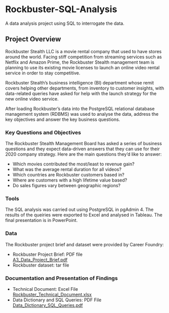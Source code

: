 # Rockbuster-SQL-Analysis
A data analysis project using SQL to interrogate the data.

## Project Overview
Rockbuster Stealth LLC is a movie rental company that used to have stores around the world. Facing stiff competition from streaming services such as Netflix and Amazon Prime, the Rockbuster Stealth management team is planning to use its existing movie licenses to launch an online video rental service in order to stay competitive.

Rockbuster Stealth’s business intelligence (BI) department whose remit covers helping other departments, from inventory to customer insights, with data-related queries have asked for help with the launch strategy for the new online video service.

After loading Rockbuster’s data into the PostgreSQL relational database management system (RDBMS) was used to analyse the data, address the key objectives and answer the key business questions.

### Key Questions and Objectives
The Rockbuster Stealth Management Board has asked a series of business questions and they expect data-driven answers that they can use for their 2020 company strategy. Here are the main questions they’d like to answer:
* Which movies contributed the most/least to revenue gain?
* What was the average rental duration for all videos?
* Which countries are Rockbuster customers based in?
* Where are customers with a high lifetime value based?
* Do sales figures vary between geographic regions?

### Tools
The SQL analysis was carried out using PostgreSQL in pgAdmin 4.
The results of the queiries were exported to Excel and analysed in Tableau.
The final presentation is in PowerPoint.

### Data
The Rockbuster project brief and dataset were provided by Career Foundry: <br>
* Rockbuster Project Brief: PDF file <br>
[A3_Data_Project_Brief.pdf](https://github.com/eekevall/Rockbuster-SQL-Analysis/files/9440263/A3_Data_Project_Brief.pdf)
* Rockbuster dataset: tar file <br>


### Documentation and Presentation of Findings
* Technical Document: Excel File <br> 
[Rockbuster_Technical_Document.xlsx](https://github.com/eekevall/Rockbuster-SQL-Analysis/files/9440237/Rockbuster_Technical_Document.xlsx)
* Data Dictionary and SQL Queries: PDF File <br> 
[Data_Dictionary_SQL_Queries.pdf](https://github.com/eekevall/Rockbuster-SQL-Analysis/files/9440255/Data_Dictionary_SQL_Queries.pdf)
